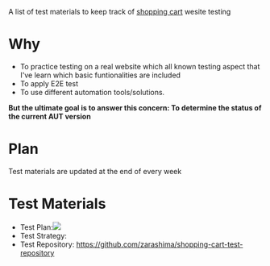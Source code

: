 A list of test materials to keep track of [shopping cart](https://another-nodejs-shopping-cart.herokuapp.com/) wesite testing

# Why
- To practice testing on a real website which all known testing aspect that I've learn which basic funtionalities are included
- To apply E2E test
- To use different automation tools/solutions.

**But the ultimate goal is to answer this concern: To determine the status of the current AUT version**

# Plan
Test materials are updated at the end of every week

# Test Materials
- Test Plan:![](https://github.com/zarashima/test-materials/blob/master/Shopping%20Cart%20Test%20Plan.png)
- Test Strategy:
- Test Repository: https://github.com/zarashima/shopping-cart-test-repository
